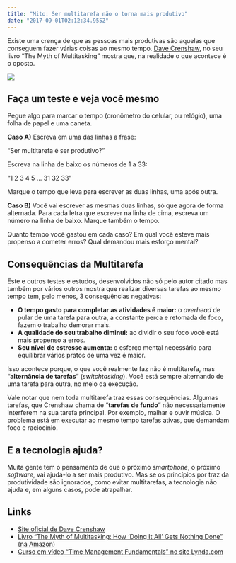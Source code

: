```yaml
---
title: "Mito: Ser multitarefa não o torna mais produtivo"
date: "2017-09-01T02:12:34.955Z"
---
```

Existe uma crença de que as pessoas mais produtivas são aquelas que conseguem fazer várias coisas ao mesmo tempo. [Dave Crenshaw](http://www.davecrenshaw.com/), no seu livro “The Myth of Multitasking” mostra que, na realidade o que acontece é o oposto.

![](https://cdn-images-1.medium.com/max/800/0*x8me9t8iNAhAFW3h.jpeg)

## Faça um teste e veja você mesmo

Pegue algo para marcar o tempo (cronômetro do celular, ou relógio), uma folha de papel e uma caneta.

**Caso A)** Escreva em uma das linhas a frase:

“Ser multitarefa é ser produtivo?”

Escreva na linha de baixo os números de 1 a 33:

“1 2 3 4 5 … 31 32 33”

Marque o tempo que leva para escrever as duas linhas, uma após outra.

**Caso B)** Você vai escrever as mesmas duas linhas, só que agora de forma alternada. Para cada letra que escrever na linha de cima, escreva um número na linha de baixo. Marque também o tempo.

Quanto tempo você gastou em cada caso? Em qual você esteve mais propenso a cometer erros? Qual demandou mais esforço mental?

## Consequências da Multitarefa

Este e outros testes e estudos, desenvolvidos não só pelo autor citado mas também por vários outros mostra que realizar diversas tarefas ao mesmo tempo tem, pelo menos, 3 consequências negativas:

*   **O tempo gasto para completar as atividades é maior:** o _overhead_ de pular de uma tarefa para outra, a constante perca e retomada de foco, fazem o trabalho demorar mais.
*   **A qualidade do seu trabalho diminui:** ao dividir o seu foco você está mais propenso a erros.
*   **Seu nível de estresse aumenta:** o esforço mental necessário para equilibrar vários pratos de uma vez é maior.

Isso acontece porque, o que você realmente faz não é multitarefa, mas “**alternância de tarefas**” (_switchtasking_). Você está sempre alternando de uma tarefa para outra, no meio da execução.

Vale notar que nem toda multitarefa traz essas consequências. Algumas tarefas, que Crenshaw chama de “**tarefas de fundo**” não necessariamente interferem na sua tarefa principal. Por exemplo, malhar e ouvir música. O problema está em executar ao mesmo tempo tarefas ativas, que demandam foco e raciocínio.

## E a tecnologia ajuda?

Muita gente tem o pensamento de que o próximo _smartphone_, o próximo _software_, vai ajudá-lo a ser mais produtivo. Mas se os princípios por traz da produtividade são ignorados, como evitar multitarefas, a tecnologia não ajuda e, em alguns casos, pode atrapalhar.

## Links

*   [Site oficial de Dave Crenshaw](http://www.davecrenshaw.com/)
*   [Livro “The Myth of Multitasking: How ‘Doing It All’ Gets Nothing Done” (na Amazon)](http://www.amazon.com/The-Myth-Multitasking-Doing-Nothing/dp/0470372257)
*   [Curso em vídeo “Time Management Fundamentals” no site Lynda.com](https://www.lynda.com/Business-Skills-tutorials/Time-Management-Fundamentals/397387-2.html)